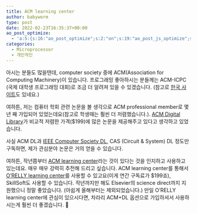 ```yaml
---
title: ACM learning center
author: babyworm
type: post
date: 2022-02-23T16:35:37+00:00
ao_post_optimize:
  - 'a:5:{s:16:"ao_post_optimize";s:2:"on";s:19:"ao_post_js_optimize";s:2:"on";s:20:"ao_post_css_optimize";s:2:"on";s:12:"ao_post_ccss";s:2:"on";s:16:"ao_post_lazyload";s:2:"on";}'
categories:
  - Microprocessor
  - 개인적인
---
```

아시는 분들도 많을텐데, computer society 중에 ACM(Association for Computing Machinery)이 있습니다. 프로그래밍 좋아하시는 분들께는 ACM-ICPC (국제 대학생 프로그래밍 대회)로 조금 더 알려져 있을 수 있겠습니다. (참고로 <a rel="noreferrer noopener" href="http://icpckorea.org/" target="_blank">한국 사이트</a>도 있네요.)

여하튼, 저는 컴퓨터 학회 관련 논문을 볼 생각으로 ACM professional member로 몇 년 째 가입되어 있었는데요(참고로 학생때는 훨씬 더 저렴했습니다.). <a rel="noreferrer noopener" href="https://dl.acm.org/" target="_blank">ACM Digital Library</a>가 비교적 저렴한 가격($199)에 많은 논문을 제공해주고 있다고 생각하고 있었습니다. 

사실 ACM DL과 <a href="https://www.computer.org/csdl/home" target="_blank" rel="noreferrer noopener">IEEE Computer Society DL</a>, CAS (Circuit & System) DL 정도만 구독하면, 제가 관심분야 논문은 거의 얻을 수 있습니다. 

여하튼, 작년쯤부터 <a href="https://learning.acm.org/" target="_blank" rel="noreferrer noopener">ACM learning center</a>라는 것이 있다는 것을 인지하고 사용하고 있는데요. 매우 매우 강력히 추천해 드리고 싶습니다. ACM learning center를 통해서 [O’RELLY learning center][1]를 사용할 수 있고요(이게 연간 구독료가 $199죠), SkillSoft도 사용할 수 있습니다. 작년까지만 해도 Elsevier의 science direct까지 지원했으니 정말 좋았습니다. (아쉽게 올해부터는 제외되었습니다.) 만일 O’RELLY learning center에 관심이 있으시다면, 차라리 ACM+DL 옵션으로 가입하셔서 사용하시는게 훨씬 더 좋겠습니다. 🙂

 [1]: https://learning.oreilly.com/home/